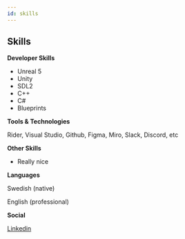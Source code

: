```yaml
---
id: skills
---
```


## Skills

**Developer Skills**

- Unreal 5 
- Unity
- SDL2
- C++
- C#
- Blueprints

**Tools & Technologies**

Rider, Visual Studio, Github,
Figma, Miro, Slack, Discord, etc

**Other Skills**

- Really nice

**Languages**

Swedish (native)

English (professional)


**Social**

[Linkedin](https://linkedin.com/)

